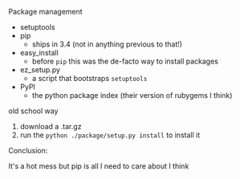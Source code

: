 Package management

* setuptools
* pip
    * ships in 3.4 (not in anything previous to that!)
* easy_install
    * before `pip` this was the de-facto way to install packages
* ez_setup.py
    * a script that bootstraps `setuptools`
* PyPI
    * the python package index (their version of rubygems I think)

old school way

1. download a .tar.gz
1. run the `python ./package/setup.py install` to install it

Conclusion:

It's a hot mess but pip is all I need to care about I think
